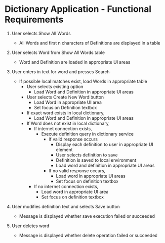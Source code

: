 # Dictionary Application - Functional Requirements

1. User selects Show All Words
	* All Words and first n characters of Definitions are displayed in a table

2. User selects Word from Show All Words table
	* Word and Definition are loaded in appropriate UI areas

3. User enters in text for word and presses Search
	* If possible local matches exist, load Words in appropriate table
		* User selects existing option
			* Load Word and Definition in appropriate UI areas
		* User selects Create New Word button
			* Load Word in appropriate UI area
			* Set focus on Definition textbox
        * If exact word exists in local dictionary, 
            * Load Word and Definition in appropriate UI areas
		* If Word does not exist in local dictionary,
            * If internet connection exists, 
            	* Execute definition query in dictionary service
                    * If valid response occurs
                        * Display each definition to user in appropriate UI element
                		* User selects definition to save
                		* Definition is saved to local environment
                		* Load word and definition in appropriate UI areas
                    * If no valid response occurs, 
                		* Load word in appropriate UI areas
                		* Set focus on definition textbox
	        * If no internet connection exists,
                * Load word in appropriate UI area
                * Set focus on definition textbox

4. User modifies definition text and selects Save button
    * Message is displayed whether save execution failed or succeeded

5. User deletes word
    * Message is displayed whether delete operation failed or succeeded


